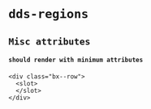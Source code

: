 # `dds-regions`

## `Misc attributes`

####   `should render with minimum attributes`

```
<div class="bx--row">
  <slot>
  </slot>
</div>

```

